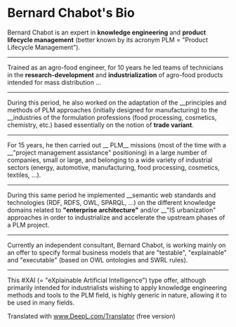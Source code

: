 Bernard Chabot's Bio
==

Bernard Chabot is an expert in __knowledge engineering__ and __product lifecycle management__ (better known by its acronym PLM = "Product Lifecycle Management").

------
Trained as an agro-food engineer, for 10 years he led teams of technicians in the __research-development__ and __industrialization__ of agro-food products intended for mass distribution ...

------
During this period, he also worked on the adaptation of the __principles and methods of PLM approaches (initially designed for manufacturing) to the __industries of the formulation professions (food processing, cosmetics, chemistry, etc.) based essentially on the notion of __trade variant__.

------
For 15 years, he then carried out __ PLM__ missions (most of the time with a __"project management assistance" positioning) in a large number of companies, small or large, and belonging to a wide variety of industrial sectors (energy, automotive, manufacturing, food processing, cosmetics, textiles, ...).

------
During this same period he implemented __semantic web standards and technologies (RDF, RDFS, OWL, SPARQL, ...) on the different knowledge domains related to __"enterprise architecture"__ and/or __"IS urbanization" approaches in order to industrialize and accelerate the upstream phases of a PLM project.

------
Currently an independent consultant, Bernard Chabot, is working mainly on an offer to specify formal business models that are "testable", "explainable" and "executable" (based on OWL ontologies and SWRL rules). 

------
This #XAI (= "eXplainable Artificial Intelligence") type offer, although primarily intended for industrialists wishing to apply knowledge engineering methods and tools to the PLM field, is highly generic in nature, allowing it to be used in many fields.


Translated with www.DeepL.com/Translator (free version)
